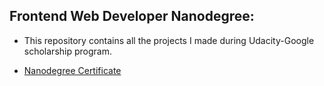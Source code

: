 ## Frontend Web Developer Nanodegree:

- This repository contains all the projects I made during Udacity-Google scholarship program.

- [Nanodegree Certificate](https://confirm.udacity.com/5GUQNGVQ)